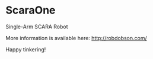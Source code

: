 # ScaraOne
Single-Arm SCARA Robot

More information is available here: http://robdobson.com/

Happy tinkering!
